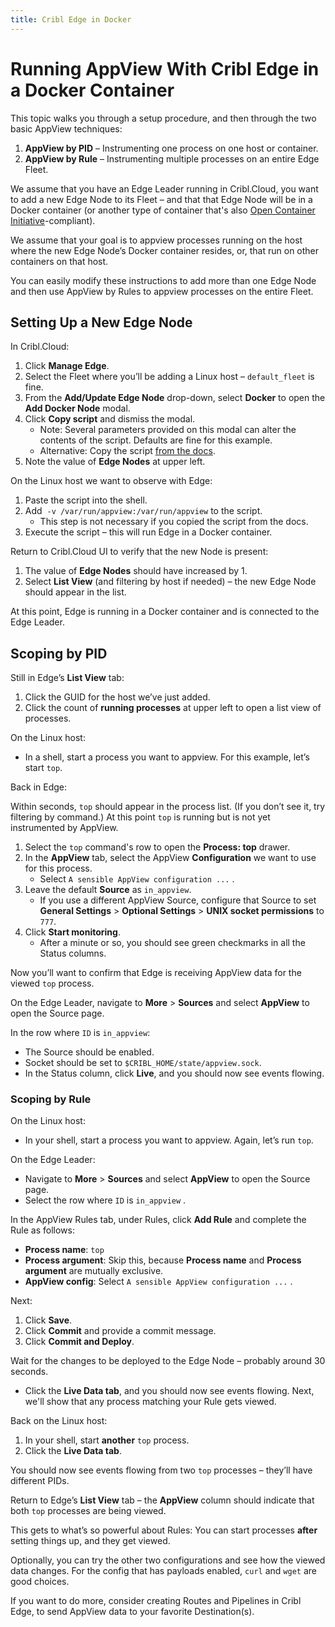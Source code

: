 ```yaml
---
title: Cribl Edge in Docker
---
```


# Running AppView With Cribl Edge in a Docker Container

This topic walks you through a setup procedure, and then through the two basic AppView techniques:

1. **AppView by PID** – Instrumenting one process on one host or container.
2. **AppView by Rule** – Instrumenting multiple processes on an entire Edge Fleet.

We assume that you have an Edge Leader running in Cribl.Cloud, you want to add a new Edge Node to its Fleet – and that that Edge Node will be in a Docker container (or another type of container that's also [Open Container Initiative](https://opencontainers.org/)-compliant).

We assume that your goal is to appview processes running on the host where the new Edge Node’s Docker container resides, or, that run on other containers on that host.

You can easily modify these instructions to add more than one Edge Node and then use AppView by Rules to appview processes on the entire Fleet.

## Setting Up a New Edge Node

In Cribl.Cloud:

1. Click **Manage Edge**.
2. Select the Fleet where you’ll be adding a Linux host – `default_fleet` is fine.
3. From the **Add/Update Edge Node** drop-down, select **Docker** to open the **Add Docker Node** modal.
4. Click **Copy script** and dismiss the modal.
    - Note: Several parameters provided on this modal can alter the contents of the script. Defaults are fine for this example.
    - Alternative: Copy the script [from the docs](https://docs.cribl.io/edge/deploy-running-docker).
1. Note the value of **Edge Nodes** at upper left.

On the Linux host we want to observe with Edge:

1. Paste the script into the shell.
2. Add  `-v /var/run/appview:/var/run/appview` to the script.
    - This step is not necessary if you copied the script from the docs.
3. Execute the script – this will run Edge in a Docker container.   

Return to Cribl.Cloud UI to verify that the new Node is present:

1. The value of **Edge Nodes** should have increased by 1.
2. Select **List View** (and filtering by host if needed) – the new Edge Node should appear in the list.  

At this point, Edge is running in a Docker container and is connected to the Edge Leader.  

## Scoping by PID

Still in Edge’s **List View** tab:

1. Click the GUID for the host we’ve just added.
2. Click the count of **running processes** at upper left to open a list view of processes.

On the Linux host: 

- In a shell, start a process you want to appview.  For this example, let’s start `top`.  

Back in Edge: 

Within seconds, `top` should appear in the process list. (If you don’t see it, try filtering by command.) At this point `top` is running but is not yet instrumented by AppView.

1. Select the `top` command's row to open the **Process: top** drawer.
2. In the **AppView** tab, select the AppView **Configuration** we want to use for this process. 
    - Select `A sensible AppView configuration ...` .  
3. Leave the default **Source** as `in_appview`.
    - If you use a different AppView Source, configure that Source to set **General Settings** > **Optional Settings** > **UNIX socket permissions** to `777`.
4. Click **Start monitoring**.  
    - After a minute or so, you should see green checkmarks in all the Status columns.

Now you’ll want to confirm that Edge is receiving AppView data for the viewed `top` process.

On the Edge Leader, navigate to **More** > **Sources** and select **AppView** to open the Source page. 

In the row where `ID` is `in_appview`: 
- The Source should be enabled.
- Socket should be set to `$CRIBL_HOME/state/appview.sock`.  
- In the Status column, click **Live**, and you should now see events flowing.

### Scoping by Rule

On the Linux host: 

- In your shell, start a process you want to appview.  Again, let’s  run `top`.  

On the Edge Leader:

- Navigate to **More** > **Sources** and select **AppView** to open the Source page. 
- Select the row where `ID` is `in_appview` .

In the AppView Rules tab, under Rules, click **Add Rule** and complete the Rule as follows:

- **Process name**: `top`
- **Process argument**: Skip this, because **Process name** and **Process argument** are mutually exclusive.
- **AppView config**: Select `A sensible AppView configuration ...` .  

Next:

1. Click **Save**.
2. Click **Commit** and provide a commit message. 
3. Click **Commit and Deploy**.

Wait for the changes to be deployed to the Edge Node – probably around 30 seconds. 

- Click the **Live Data tab**, and you should now see events flowing. Next, we'll show that any process matching your Rule gets viewed.

Back on the Linux host:

1. In your shell, start **another** `top` process.
2. Click the **Live Data tab**.
   
You should now see events flowing from two `top` processes – they’ll have different PIDs.

Return to Edge’s **List View** tab – the **AppView** column should indicate that both `top` processes are being viewed.

This gets to what’s so powerful about Rules: You can start processes **after** setting things up, and they get viewed.

Optionally, you can try the other two configurations and see how the viewed data changes. For the config that has payloads enabled, `curl` and `wget` are good choices.

If you want to do more, consider creating Routes and Pipelines in Cribl Edge, to send AppView data to your favorite Destination(s).
